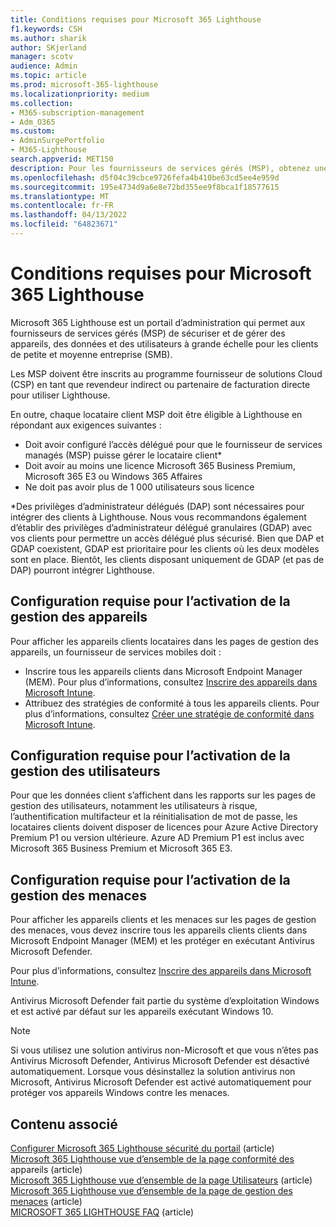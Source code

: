 ```yaml
---
title: Conditions requises pour Microsoft 365 Lighthouse
f1.keywords: CSH
ms.author: sharik
author: SKjerland
manager: scotv
audience: Admin
ms.topic: article
ms.prod: microsoft-365-lighthouse
ms.localizationpriority: medium
ms.collection:
- M365-subscription-management
- Adm_O365
ms.custom:
- AdminSurgePortfolio
- M365-Lighthouse
search.appverid: MET150
description: Pour les fournisseurs de services gérés (MSP), obtenez une liste des conditions requises pour utiliser Microsoft 365 Lighthouse.
ms.openlocfilehash: d5f04c39cbce9726fefa4b410be63cd5ee4e959d
ms.sourcegitcommit: 195e4734d9a6e8e72bd355ee9f8bca1f18577615
ms.translationtype: MT
ms.contentlocale: fr-FR
ms.lasthandoff: 04/13/2022
ms.locfileid: "64823671"
---
```

# <a name="requirements-for-microsoft-365-lighthouse"></a>Conditions requises pour Microsoft 365 Lighthouse

Microsoft 365 Lighthouse est un portail d’administration qui permet aux fournisseurs de services gérés (MSP) de sécuriser et de gérer des appareils, des données et des utilisateurs à grande échelle pour les clients de petite et moyenne entreprise (SMB).

Les MSP doivent être inscrits au programme fournisseur de solutions Cloud (CSP) en tant que revendeur indirect ou partenaire de facturation directe pour utiliser Lighthouse.

En outre, chaque locataire client MSP doit être éligible à Lighthouse en répondant aux exigences suivantes :

- Doit avoir configuré l’accès délégué pour que le fournisseur de services managés (MSP) puisse gérer le locataire client*
- Doit avoir au moins une licence Microsoft 365 Business Premium, Microsoft 365 E3 ou Windows 365 Affaires
- Ne doit pas avoir plus de 1 000 utilisateurs sous licence

*Des privilèges d’administrateur délégués (DAP) sont nécessaires pour intégrer des clients à Lighthouse. Nous vous recommandons également d’établir des privilèges d’administrateur délégué granulaires (GDAP) avec vos clients pour permettre un accès délégué plus sécurisé. Bien que DAP et GDAP coexistent, GDAP est prioritaire pour les clients où les deux modèles sont en place. Bientôt, les clients disposant uniquement de GDAP (et pas de DAP) pourront intégrer Lighthouse.

## <a name="requirements-for-enabling-device-management"></a>Configuration requise pour l’activation de la gestion des appareils

Pour afficher les appareils clients locataires dans les pages de gestion des appareils, un fournisseur de services mobiles doit :

- Inscrire tous les appareils clients dans Microsoft Endpoint Manager (MEM). Pour plus d’informations, consultez [Inscrire des appareils dans Microsoft Intune](/mem/intune/enrollment/).
- Attribuez des stratégies de conformité à tous les appareils clients. Pour plus d’informations, consultez [Créer une stratégie de conformité dans Microsoft Intune](/mem/intune/protect/create-compliance-policy).

## <a name="requirements-for-enabling-user-management"></a>Configuration requise pour l’activation de la gestion des utilisateurs

Pour que les données client s’affichent dans les rapports sur les pages de gestion des utilisateurs, notamment les utilisateurs à risque, l’authentification multifacteur et la réinitialisation de mot de passe, les locataires clients doivent disposer de licences pour Azure Active Directory Premium P1 ou version ultérieure. Azure AD Premium P1 est inclus avec Microsoft 365 Business Premium et Microsoft 365 E3.

## <a name="requirements-for-enabling-threat-management"></a>Configuration requise pour l’activation de la gestion des menaces

Pour afficher les appareils clients et les menaces sur les pages de gestion des menaces, vous devez inscrire tous les appareils clients clients dans Microsoft Endpoint Manager (MEM) et les protéger en exécutant Antivirus Microsoft Defender.

Pour plus d’informations, consultez [Inscrire des appareils dans Microsoft Intune](/mem/intune/enrollment/).

Antivirus Microsoft Defender fait partie du système d’exploitation Windows et est activé par défaut sur les appareils exécutant Windows 10.

> [!NOTE]
> Si vous utilisez une solution antivirus non-Microsoft et que vous n’êtes pas Antivirus Microsoft Defender, Antivirus Microsoft Defender est désactivé automatiquement. Lorsque vous désinstallez la solution antivirus non Microsoft, Antivirus Microsoft Defender est activé automatiquement pour protéger vos appareils Windows contre les menaces.

## <a name="related-content"></a>Contenu associé

[Configurer Microsoft 365 Lighthouse sécurité du portail](m365-lighthouse-configure-portal-security.md) (article)\
[Microsoft 365 Lighthouse vue d’ensemble de la page conformité des](m365-lighthouse-device-compliance-page-overview.md) appareils (article)\
[Microsoft 365 Lighthouse vue d’ensemble de la page Utilisateurs](m365-lighthouse-users-page-overview.md) (article)\
[Microsoft 365 Lighthouse vue d’ensemble de la page de gestion des menaces](m365-lighthouse-threat-management-page-overview.md) (article)\
[MICROSOFT 365 LIGHTHOUSE FAQ](m365-lighthouse-faq.yml) (article)
